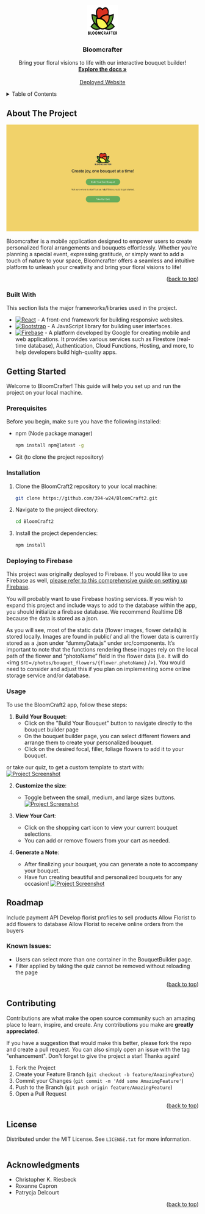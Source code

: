 <!-- Improved compatibility of back to top link: See: https://github.com/othneildrew/Best-README-Template/pull/73 -->
<a name="readme-top"></a>
<!--
*** Thanks for checking out the Best-README-Template. If you have a suggestion
*** that would make this better, please fork the repo and create a pull request
*** or simply open an issue with the tag "enhancement".
*** Don't forget to give the project a star!
*** Thanks again! Now go create something AMAZING! :D
-->



<!-- PROJECT SHIELDS -->
<!--
*** I'm using markdown "reference style" links for readability.
*** Reference links are enclosed in brackets [ ] instead of parentheses ( ).
*** See the bottom of this document for the declaration of the reference variables
*** for contributors-url, forks-url, etc. This is an optional, concise syntax you may use.
*** https://www.markdownguide.org/basic-syntax/#reference-style-links



<!-- PROJECT LOGO -->
<br />
<div align="center">
    <a href="https://github.com/394-w24/BloomCraft2/blob/main/public/icons/logo.png">
    <img src="public/icons/logo.png" alt="Logo" width="80" height="80">
  </a>
  <h3 align="center">Bloomcrafter</h3>

  <p align="center">
    Bring your floral visions to life with our interactive bouquet builder!
    <br />
    <a href="https://github.com/394-w24/BloomCraft2"><strong>Explore the docs »</strong></a>
    <br />
    <br />
    <a href="https://bloomcrafter-fbd57.web.app/">Deployed Website</a>
    </p>
</div>



<!-- TABLE OF CONTENTS -->
<details>
  <summary>Table of Contents</summary>
  <ol>
    <li>
      <a href="#about-the-project">About The Project</a>
      <ul>
        <li><a href="#built-with">Built With</a></li>
      </ul>
    </li>
    <li>
      <a href="#getting-started">Getting Started</a>
      <ul>
        <li><a href="#prerequisites">Prerequisites</a></li>
        <li><a href="#installation">Installation</a></li>
          <li><a href="#deploying-to-firebase">Deploying to Firebase</a></li>
      </ul>
    </li>
    <li><a href="#usage">Usage</a></li>
    <li><a href="#roadmap">Roadmap</a></li>
    <li><a href="#contributing">Contributing</a></li>
    <li><a href="#license">License</a></li>
    <li><a href="#acknowledgments">Acknowledgments</a></li>
  </ol>
</details>



<!-- ABOUT THE PROJECT -->
## About The Project

[![Project Screenshot](screenshot.png)](https://github.com/394-w24/BloomCraft2/blob/main/screenshot.png)

Bloomcrafter is a mobile application designed to empower users to create personalized floral arrangements and bouquets effortlessly. Whether you're planning a special event, expressing gratitude, or simply want to add a touch of nature to your space, Bloomcrafter offers a seamless and intuitive platform to unleash your creativity and bring your floral visions to life!

<p align="right">(<a href="#readme-top">back to top</a>)</p>


### Built With
This section lists the major frameworks/libraries used in the project.

* [![React][React.js]][React-url] - A front-end framework for building responsive websites.
* [![Bootstrap][Bootstrap.com]][Bootstrap-url] - A JavaScript library for building user interfaces.
* [![Firebase][firebase.com]][Firebase-url] - A platform developed by Google for creating mobile and web applications. It provides various services such as Firestore (real-time database), Authentication, Cloud Functions, Hosting, and more, to help developers build high-quality apps.


<!-- GETTING STARTED -->
## Getting Started

Welcome to BloomCrafter! This guide will help you set up and run the project on your local machine.

### Prerequisites

Before you begin, make sure you have the following installed:

- npm (Node package manager)
  ```sh
  npm install npm@latest -g
  ```
- Git (to clone the project repository)

### Installation

1. Clone the BloomCraft2 repository to your local machine:
   ```sh
   git clone https://github.com/394-w24/BloomCraft2.git

2. Navigate to the project directory:
   ```sh
   cd BloomCraft2
3. Install the project dependencies:
   ```sh
   npm install
   
### Deploying to Firebase
This project was originally deployed to Firebase. If you would like to use Firebase as well, [please refer to this comprehensive guide on setting up Firebase](https://courses.cs.northwestern.edu/394/guides/firebase-notes.php).

You will probably want to use Firebase hosting services. If you wish to expand this project and include ways to add to the database within the app, you should initialize a firebase database. We recommend Realtime DB because the data is stored as a json.

As you will see, most of the static data (flower images, flower details) is stored locally. Images are found in public/ and all the flower data is currently stored as a .json under “dummyData.js” under src/components. It’s important to note that the functions rendering these images rely on the local path of the flower and “photoName” field in the flower data (i.e. it will do <img src=`/photos/bouquet_flowers/{flower.photoName}` />). You would need to consider and adjust this if you plan on implementing some online storage service and/or database.

<!-- USAGE -->
### Usage

To use the BloomCraft2 app, follow these steps:

1. **Build Your Bouquet**:
   - Click on the "Build Your Bouquet" button to navigate directly to the bouquet builder page
   - On the bouquet builder page, you can select different flowers and arrange them to create your personalized bouquet.
   -  Click on the desired focal, filler, foliage flowers to add it to your bouquet.

or take our quiz, to get a custom template to start with:
[![Project Screenshot](public/icons/quiz.png)](https://github.com/394-w24/BloomCraft2/blob/main/public/icons/quiz.png)

2. **Customize the size**:
   - Toggle between the small, medium, and large sizes buttons.
[![Project Screenshot](public/icons/focal_filler.png)](https://github.com/394-w24/BloomCraft2/blob/main/public/icons/focal_filler.png)

3. **View Your Cart**:
   - Click on the shopping cart icon to view your current bouquet selections.
   - You can add or remove flowers from your cart as needed.  

4. **Generate a Note**:
   - After finalizing your bouquet, you can generate a note to accompany your bouquet.
   - Have fun creating beautiful and personalized bouquets for any occasion!
   [![Project Screenshot](public/icons/note.png)](https://github.com/394-w24/BloomCraft2/blob/main/public/icons/note.png)

<!-- ROADMAP -->
## Roadmap
Include payment API 
Develop florist profiles to sell products
Allow Florist to add flowers to database
Allow Florist to receive online orders from the buyers

### Known Issues:

- Users can select more than one container in the BouquetBuilder page.
- Filter applied by taking the quiz cannot be removed without reloading the page

<p align="right">(<a href="#readme-top">back to top</a>)</p>


<!-- CONTRIBUTING -->
## Contributing

Contributions are what make the open source community such an amazing place to learn, inspire, and create. Any contributions you make are **greatly appreciated**.

If you have a suggestion that would make this better, please fork the repo and create a pull request. You can also simply open an issue with the tag "enhancement".
Don't forget to give the project a star! Thanks again!

1. Fork the Project
2. Create your Feature Branch (`git checkout -b feature/AmazingFeature`)
3. Commit your Changes (`git commit -m 'Add some AmazingFeature'`)
4. Push to the Branch (`git push origin feature/AmazingFeature`)
5. Open a Pull Request

<p align="right">(<a href="#readme-top">back to top</a>)</p>


<!-- LICENSE -->
## License

Distributed under the MIT License. See `LICENSE.txt` for more information.
<br />
<br />
<!-- ACKNOWLEDGMENTS -->
## Acknowledgments

* Christopher K. Riesbeck 
* Roxanne Capron
* Patrycja Delcourt

<p align="right">(<a href="#readme-top">back to top</a>)</p>

<!-- MARKDOWN LINKS & IMAGES -->
[React.js]: https://img.shields.io/badge/React-20232A?style=for-the-badge&logo=react&logoColor=61DAFB
[React-url]: https://reactjs.org/
[Bootstrap.com]: https://img.shields.io/badge/Bootstrap-563D7C?style=for-the-badge&logo=bootstrap&logoColor=white
[Bootstrap-url]: https://getbootstrap.com
[Firebase.com]: https://img.shields.io/badge/firebase-a08021?style=for-the-badge&logo=firebase&logoColor=ffcd34
[Firebase-url]: https://firebase.google.com/

